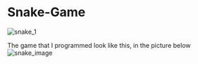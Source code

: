 # Snake-Game

![snake_1](https://user-images.githubusercontent.com/32797979/148247506-525fc4b3-a3a4-448f-ac2d-78cf40785139.png)


The game that I programmed look like this, in the picture below
![snake_image](https://user-images.githubusercontent.com/32797979/148247529-183299c0-2e6d-4594-b27c-c139d9bfe2bc.jpg)
